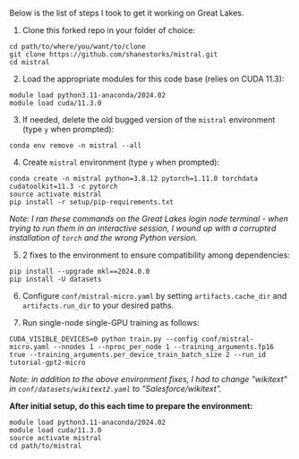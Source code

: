 Below is the list of steps I took to get it working on Great Lakes.

1. Clone this forked repo in your folder of choice:

```
cd path/to/where/you/want/to/clone
git clone https://github.com/shanestorks/mistral.git
cd mistral
```

2. Load the appropriate modules for this code base (relies on CUDA 11.3):

```
module load python3.11-anaconda/2024.02
module load cuda/11.3.0
```

3. If needed, delete the old bugged version of the `mistral` environment (type `y` when prompted):
```
conda env remove -n mistral --all
```

4. Create `mistral` environment (type `y` when prompted):

```
conda create -n mistral python=3.8.12 pytorch=1.11.0 torchdata cudatoolkit=11.3 -c pytorch
source activate mistral
pip install -r setup/pip-requirements.txt
```

*Note: I ran these commands on the Great Lakes login node terminal - when trying to run them in an interactive session, I wound up with a corrupted installation of `torch` and the wrong Python version.*

5. 2 fixes to the environment to ensure compatibility among dependencies:

```
pip install --upgrade mkl==2024.0.0
pip install -U datasets
```

6. Configure `conf/mistral-micro.yaml` by setting `artifacts.cache_dir` and `artifacts.run_dir` to your desired paths.

7. Run single-node single-GPU training as follows:

```
CUDA_VISIBLE_DEVICES=0 python train.py --config conf/mistral-micro.yaml --nnodes 1 --nproc_per_node 1 --training_arguments.fp16 true --training_arguments.per_device_train_batch_size 2 --run_id tutorial-gpt2-micro
```

*Note: in addition to the above environment fixes, I had to change "wikitext" in `conf/datasets/wikitext2.yaml` to "Salesforce/wikitext".*


**After initial setup, do this each time to prepare the environment:**

```
module load python3.11-anaconda/2024.02
module load cuda/11.3.0
source activate mistral
cd path/to/mistral
```

